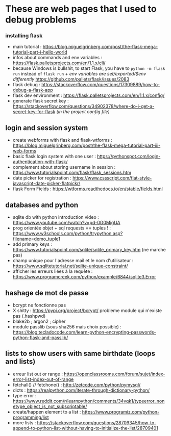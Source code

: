 # These are web pages that I used to debug problems

### installing flask
- main tutorial : https://blog.miguelgrinberg.com/post/the-flask-mega-tutorial-part-i-hello-world
- infos about commands and env variables : https://flask.palletsprojects.com/en/1.1.x/cli/
- because Windows is bullshit, to start Flask, you have to `python -m flask run` instead of `flask run` *+ env variables are set/exported/$env differently* https://github.com/pallets/flask/issues/2083
- flask debug : https://stackoverflow.com/questions/17309889/how-to-debug-a-flask-app
- flask dev environment : https://flask.palletsprojects.com/en/1.1.x/config/
- generate flask secret key : https://stackoverflow.com/questions/34902378/where-do-i-get-a-secret-key-for-flask *(in the project config file)*

## login and session system
- create webforms with flask and flask-wtforms : https://blog.miguelgrinberg.com/post/the-flask-mega-tutorial-part-iii-web-forms
- basic flask login system with one user : https://pythonspot.com/login-authentication-with-flask/
- complement about storing username in session : https://www.tutorialspoint.com/flask/flask_sessions.htm
- date picker for registration : https://www.cssscript.com/flat-style-javascript-date-picker-flatpickr/
- flask Form Fields : https://wtforms.readthedocs.io/en/stable/fields.html

## databases and python
- sqlite db with python introduction video : https://www.youtube.com/watch?v=pd-0G0MigUA
- prog orientée objet + sql requests == tuples ! :  https://www.w3schools.com/python/trypython.asp?filename=demo_tuple1
- add primary keys : https://www.tutorialspoint.com/sqlite/sqlite_primary_key.htm (ne marche pas)
- champ unique pour l'adresse mail et le nom d'utilisateur : https://www.sqlitetutorial.net/sqlite-unique-constraint/
- afficher les erreurs liées à la requête : https://www.programcreek.com/python/example/6844/sqlite3.Error

## hashage de mot de passe
- bcrypt ne fonctionne pas
- X shitty : https://pypi.org/project/bcrypt/ probleme module qui n'existe pas (.hashpwd)
- blake2b ; argon2 ; cipher
- module passlib (sous sha256 mais choix possible) : https://blog.tecladocode.com/learn-python-encrypting-passwords-python-flask-and-passlib/

## lists to show users with same birthdate (loops and lists)
- erreur list out or range : https://openclassrooms.com/forum/sujet/index-error-list-index-out-of-range
- fetchall() // fetchone() : http://zetcode.com/python/pymysql/
- dicts : https://realpython.com/iterate-through-dictionary-python/
- type error : https://www.reddit.com/r/learnpython/comments/34vqk1/typeerror_nonetype_object_is_not_subscriptable/
- create/happen element to a list : https://www.programiz.com/python-programming/list
- more lists : https://stackoverflow.com/questions/28709345/how-to-append-to-python-list-without-having-to-initialize-the-list/28709401